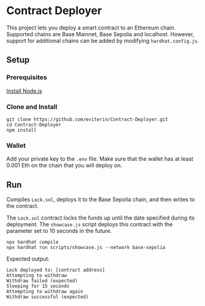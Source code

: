 # Contract Deployer

This project lets you deploy a smart contract to an Ethereum chain. 
Supported chains are Base Mainnet, Base Sepolia and localhost. However, support for  additional chains can be added by modifying `hardhat.config.js`.

## Setup
### Prerequisites
[Install Node.js](https://nodejs.org/en/download/package-manager)

### Clone and Install
```shell
git clone https://github.com/eviterin/Contract-Deployer.git
cd Contract-Deployer
npm install 
```

### Wallet

Add your private key to the `.env` file. 
Make sure that the wallet has at least 0.001 Eth on the chain that you will deploy on. 

## Run

Compiles `Lock.sol`, deploys it to the Base Sepolia chain, and then writes to the contract.

The `Lock.sol` contract locks the funds up until the date specified during its deployment. The `showcase.js` script deploys this contract with the parameter set to 10 seconds in the future. 

```shell
npx hardhat compile
npx hardhat run scripts/showcase.js --network base-sepolia
```

Expected output:
```
Lock deployed to: [contract address]
Attempting to withdraw
Withdraw failed (expected)
Sleeping for 15 seconds
Attempting to withdraw again
Withdraw successful (expected)
```
